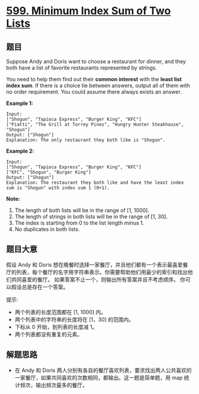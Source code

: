 # [599. Minimum Index Sum of Two Lists](https://leetcode.com/problems/minimum-index-sum-of-two-lists/)

## 题目

Suppose Andy and Doris want to choose a restaurant for dinner, and they both have a list of favorite restaurants represented by strings.

You need to help them find out their **common interest** with the **least list index sum**. If there is a choice tie between answers, output all of them with no order requirement. You could assume there always exists an answer.

**Example 1:**

    Input:
    ["Shogun", "Tapioca Express", "Burger King", "KFC"]
    ["Piatti", "The Grill at Torrey Pines", "Hungry Hunter Steakhouse", "Shogun"]
    Output: ["Shogun"]
    Explanation: The only restaurant they both like is "Shogun".

**Example 2:**

    Input:
    ["Shogun", "Tapioca Express", "Burger King", "KFC"]
    ["KFC", "Shogun", "Burger King"]
    Output: ["Shogun"]
    Explanation: The restaurant they both like and have the least index sum is "Shogun" with index sum 1 (0+1).

**Note:**

1. The length of both lists will be in the range of [1, 1000].
2. The length of strings in both lists will be in the range of [1, 30].
3. The index is starting from 0 to the list length minus 1.
4. No duplicates in both lists.


## 题目大意

假设 Andy 和 Doris 想在晚餐时选择一家餐厅，并且他们都有一个表示最喜爱餐厅的列表，每个餐厅的名字用字符串表示。你需要帮助他们用最少的索引和找出他们共同喜爱的餐厅。 如果答案不止一个，则输出所有答案并且不考虑顺序。 你可以假设总是存在一个答案。


提示:  

- 两个列表的长度范围都在 [1, 1000] 内。
- 两个列表中的字符串的长度将在 [1，30] 的范围内。
- 下标从 0 开始，到列表的长度减 1。
- 两个列表都没有重复的元素。



## 解题思路


- 在 Andy 和 Doris 两人分别有各自的餐厅喜欢列表，要求找出两人公共喜欢的一家餐厅，如果共同喜欢的次数相同，都输出。这一题是简单题，用 map 统计频次，输出频次最多的餐厅。
